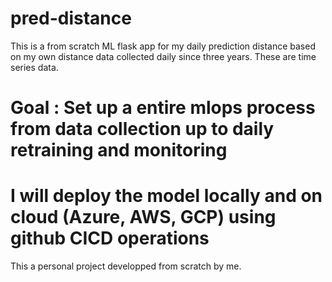 # pred-distance

This is a from scratch ML flask app for my daily prediction distance based on my own distance data collected daily since three years. 
These are time series data.

# Goal : Set up a entire mlops process from data collection up to daily retraining and monitoring

# I will deploy the model locally and on cloud (Azure, AWS, GCP) using github CICD operations

This a personal project developped from scratch by me. 
